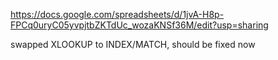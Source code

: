 https://docs.google.com/spreadsheets/d/1jvA-H8p-FPCq0uryC05yvpjtbZKTdUc_wozaKNSf36M/edit?usp=sharing

swapped XLOOKUP to INDEX/MATCH, should be fixed now
